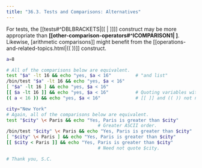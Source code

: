 ```yaml
---
title: "36.3. Tests and Comparisons: Alternatives"
---
```



For tests, the [[tests#^DBLBRACKETS|[[ | ]]]] construct may be more appropriate than **[[other-comparison-operators#^ICOMPARISON1| ]**. Likewise, [arithmetic comparisons]] might benefit from the [[operations-and-related-topics.html|(( ))]] construct.

```bash
a=8

# All of the comparisons below are equivalent.
test "$a" -lt 16 && echo "yes, $a < 16"         # "and list"
/bin/test "$a" -lt 16 && echo "yes, $a < 16" 
[ "$a" -lt 16 ] && echo "yes, $a < 16" 
[[ $a -lt 16 ]] && echo "yes, $a < 16"          # Quoting variables within
(( a < 16 )) && echo "yes, $a < 16"             # [[ ]] and (( )) not necessary.

city="New York"
# Again, all of the comparisons below are equivalent.
test "$city" \< Paris && echo "Yes, Paris is greater than $city"
                                  # Greater ASCII order.
/bin/test "$city" \< Paris && echo "Yes, Paris is greater than $city" 
[ "$city" \< Paris ] && echo "Yes, Paris is greater than $city" 
[[ $city < Paris ]] && echo "Yes, Paris is greater than $city"
                                  # Need not quote $city.

# Thank you, S.C.
```
